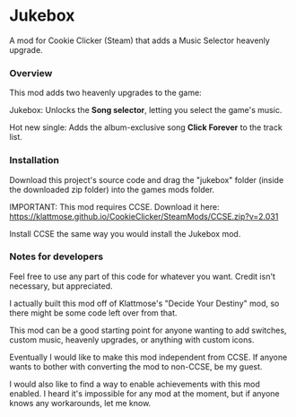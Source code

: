 # Jukebox

A mod for Cookie Clicker (Steam) that adds a Music Selector heavenly upgrade.

### Overview

This mod adds two heavenly upgrades to the game:

Jukebox: Unlocks the <b>Song selector</b>, letting you select the game's music.

Hot new single: Adds the album-exclusive song <b>Click Forever</b> to the track list.

### Installation

Download this project's source code and drag the "jukebox" folder (inside the downloaded zip folder) into the games mods folder.

IMPORTANT: This mod requires CCSE. Download it here: https://klattmose.github.io/CookieClicker/SteamMods/CCSE.zip?v=2.031

Install CCSE the same way you would install the Jukebox mod.

### Notes for developers

Feel free to use any part of this code for whatever you want. Credit isn't necessary, but appreciated.

I actually built this mod off of Klattmose's "Decide Your Destiny" mod, so there might be some code left over from that.

This mod can be a good starting point for anyone wanting to add switches, custom music, heavenly upgrades, or anything with custom icons.

Eventually I would like to make this mod independent from CCSE. If anyone wants to bother with converting the mod to non-CCSE, be my guest.

I would also like to find a way to enable achievements with this mod enabled. I heard it's impossible for any mod at the moment, but if anyone knows any workarounds, let me know.
